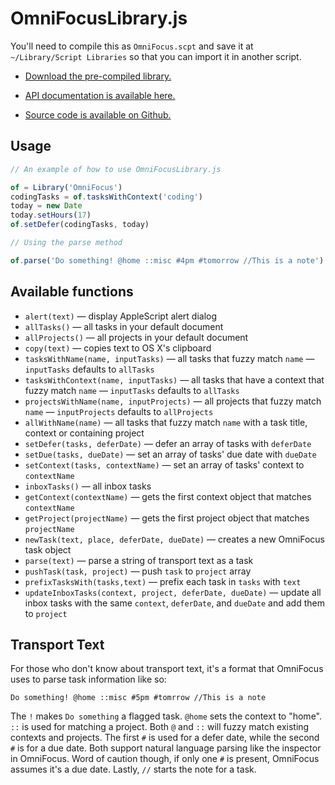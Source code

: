 # OmniFocusLibrary.js

You'll need to compile this as `OmniFocus.scpt` and save it at `~/Library/Script Libraries` so that you can import it in another script.

- [Download the pre-compiled library.](http://pixelsnatch.com/omnifocus/OmniFocus.scpt)

- [API documentation is available here.](http://pixelsnatch.com/omnifocus/doc/index.html)

- [Source code is available on Github.](http://github.com/brandonpittman/omnifocus)

## Usage

~~~javascript
// An example of how to use OmniFocusLibrary.js

of = Library('OmniFocus')
codingTasks = of.tasksWithContext('coding')
today = new Date
today.setHours(17)
of.setDefer(codingTasks, today)

// Using the parse method

of.parse('Do something! @home ::misc #4pm #tomorrow //This is a note')
~~~

## Available functions

- `alert(text)` — display AppleScript alert dialog
- `allTasks()` — all tasks in your default document
- `allProjects()` — all projects in your default document
- `copy(text)` — copies text to OS X's clipboard
- `tasksWithName(name, inputTasks)` — all tasks that fuzzy match `name` — `inputTasks` defaults to `allTasks`
- `tasksWithContext(name, inputTasks)` — all tasks that have a context that fuzzy match `name` — `inputTasks` defaults to `allTasks`
- `projectsWithName(name, inputProjects)` — all projects that fuzzy match `name` — `inputProjects` defaults to `allProjects`
- `allWithName(name)` — all tasks that fuzzy match `name` with a task title, context or containing project
- `setDefer(tasks, deferDate)` — defer an array of tasks with `deferDate`
- `setDue(tasks, dueDate)` — set an array of tasks' due date with `dueDate`
- `setContext(tasks, contextName)` — set an array of tasks' context to `contextName`
- `inboxTasks()` — all inbox tasks
- `getContext(contextName)` — gets the first context object that matches `contextName`
- `getProject(projectName)` — gets the first project object that matches `projectName`
- `newTask(text, place, deferDate, dueDate)` — creates a new OmniFocus task object
- `parse(text)` — parse a string of transport text as a task
- `pushTask(task, project)` — push `task` to `project` array
- `prefixTasksWith(tasks,text)` — prefix each task in `tasks` with `text`
- `updateInboxTasks(context, project, deferDate, dueDate)` — update all inbox tasks with the same `context`, `deferDate`, and `dueDate` and add them to `project`

## Transport Text

For those who don't know about transport text, it's a format that OmniFocus uses to parse task information like so:

`Do something! @home ::misc #5pm #tomrrow //This is a note`

The `!` makes `Do something` a flagged task. `@home` sets the context to "home". `::` is used for matching a project. Both `@` and `::` will fuzzy match existing contexts and projects. The first `#` is used for a defer date, while the second `#` is for a due date. Both support natural language parsing like the inspector in OmniFocus. Word of caution though, if only one `#` is present, OmniFocus assumes it's a due date. Lastly, `//` starts the note for a task.
